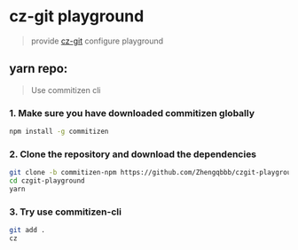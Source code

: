 # cz-git playground
> provide [cz-git](https://github.com/Zhengqbbb/cz-git) configure playground

## yarn repo:
> Use commitizen cli

### 1. Make sure you have downloaded commitizen globally
```bash
npm install -g commitizen
``` 

### 2. Clone the repository and download the dependencies
```bash
git clone -b commitizen-npm https://github.com/Zhengqbbb/czgit-playground.git
cd czgit-playground
yarn
```

### 3. Try use commitizen-cli
```bash
git add .
cz
```
